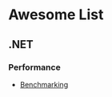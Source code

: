 # Awesome List

## .NET


### Performance

- [Benchmarking](https://github.com/dotnet/BenchmarkDotNet)
